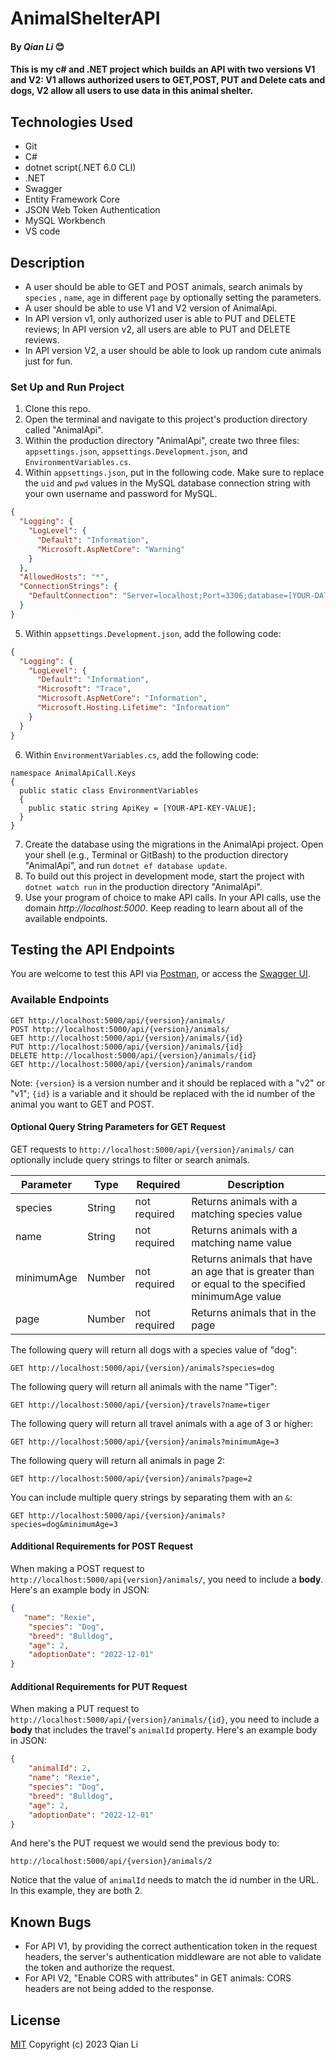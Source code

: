 # AnimalShelterAPI

#### By _Qian Li_ 😊

#### This is my c# and .NET project which builds an API with two versions V1 and V2: V1 allows authorized users to GET,POST, PUT and Delete cats and dogs, V2 allow all users to use data in this animal shelter.

## Technologies Used

* Git
* C#
* dotnet script(.NET 6.0 CLI)
* .NET
* Swagger
* Entity Framework Core
* JSON Web Token Authentication
* MySQL Workbench
* VS code

## Description

* A user should be able to GET and POST animals, search animals by `species` , `name`, `age` in different `page` by optionally setting the parameters.
* A user should be able to use V1 and V2 version of AnimalApi.
* In API version v1, only authorized user is able to PUT and DELETE reviews; In API version v2, all users are able to PUT and DELETE reviews.
* In API version V2, a user should be able to look up random cute animals just for fun.

### Set Up and Run Project

1. Clone this repo.
2. Open the terminal and navigate to this project's production directory called "AnimalApi".
3. Within the production directory "AnimalApi", create two three files: `appsettings.json`,  `appsettings.Development.json`, and `EnvironmentVariables.cs`.
4. Within `appsettings.json`, put in the following code. Make sure to replace the `uid` and `pwd` values in the MySQL database connection string with your own username and password for MySQL.

```json
{
  "Logging": {
    "LogLevel": {
      "Default": "Information",
      "Microsoft.AspNetCore": "Warning"
    }
  },
  "AllowedHosts": "*",
  "ConnectionStrings": {
    "DefaultConnection": "Server=localhost;Port=3306;database=[YOUR-DATA-BASE];uid=[YOUR-USER-HERE];pwd=[YOUR-PASSWORD];"
  }
}
```

5. Within `appsettings.Development.json`, add the following code:

```json
{
  "Logging": {
    "LogLevel": {
      "Default": "Information",
      "Microsoft": "Trace",
      "Microsoft.AspNetCore": "Information",
      "Microsoft.Hosting.Lifetime": "Information"
    }
  }
}
```
6. Within `EnvironmentVariables.cs`, add the following code:
```
namespace AnimalApiCall.Keys
{
  public static class EnvironmentVariables
  {
    public static string ApiKey = [YOUR-API-KEY-VALUE];
  }
}
```

7. Create the database using the migrations in the AnimalApi project. Open your shell (e.g., Terminal or GitBash) to the production directory "AnimalApi", and run `dotnet ef database update`.  
8. To build out this project in development mode, start the project with `dotnet watch run` in the production directory "AnimalApi".
9. Use your program of choice to make API calls. In your API calls, use the domain _http://localhost:5000_. Keep reading to learn about all of the available endpoints.

## Testing the API Endpoints

You are welcome to test this API via [Postman](https://www.postman.com/), or access the [Swagger UI](https://localhost:5000/swagger/index.html).

### Available Endpoints

```
GET http://localhost:5000/api/{version}/animals/
POST http://localhost:5000/api/{version}/animals/
GET http://localhost:5000/api/{version}/animals/{id}
PUT http://localhost:5000/api/{version}/animals/{id}
DELETE http://localhost:5000/api/{version}/animals/{id}
GET http://localhost:5000/api/{version}/animals/random
```

Note: `{version}` is a version number and it should be replaced with a "v2" or "v1"; `{id}` is a variable and it should be replaced with the id number of the animal you want to GET and POST.

#### Optional Query String Parameters for GET Request

GET requests to `http://localhost:5000/api/{version}/animals/` can optionally include query strings to filter or search animals.

| Parameter   | Type        |  Required    | Description |
| ----------- | ----------- | -----------  | ----------- |
| species    | String      | not required | Returns animals with a matching species value |
| name       | String      | not required | Returns animals with a matching name value |
| minimumAge  | Number      | not required | Returns animals that have an age that is greater than or equal to the specified minimumAge value |
| page  | Number      | not required | Returns animals that in the page |

The following query will return all dogs with a species value of "dog":

```
GET http://localhost:5000/api/{version}/animals?species=dog
```

The following query will return all animals with the name "Tiger":

```
GET http://localhost:5000/api/{version}/travels?name=tiger
```

The following query will return all travel animals with a age of 3 or higher:

```
GET http://localhost:5000/api/{version}/animals?minimumAge=3
```

The following query will return all animals in page 2:

```
GET http://localhost:5000/api/{version}/animals?page=2
```

You can include multiple query strings by separating them with an `&`:

```
GET http://localhost:5000/api/{version}/animals?species=dog&minimumAge=3
```

#### Additional Requirements for POST Request

When making a POST request to `http://localhost:5000/api{version}/animals/`, you need to include a **body**. Here's an example body in JSON:

```json
{
   "name": "Rexie",
    "species": "Dog",
    "breed": "Bulldog",
    "age": 2,
    "adoptionDate": "2022-12-01"
}
```

#### Additional Requirements for PUT Request

When making a PUT request to `http://localhost:5000/api/{version}/animals/{id}`, you need to include a **body** that includes the travel's `animalId` property. Here's an example body in JSON:

```json
{
    "animalId": 2,
    "name": "Rexie",
    "species": "Dog",
    "breed": "Bulldog",
    "age": 2,
    "adoptionDate": "2022-12-01"
}
```

And here's the PUT request we would send the previous body to:

```
http://localhost:5000/api/{version}/animals/2
```

Notice that the value of `animalId` needs to match the id number in the URL. In this example, they are both 2.

## Known Bugs

* For API V1, by providing the correct authentication token in the request headers, the server's authentication middleware are not able to validate the token and authorize the request.
* For API V2, "Enable CORS with attributes" in GET animals: CORS headers are not being added to the response.

## License
[MIT](license.txt)
Copyright (c) 2023 Qian Li 